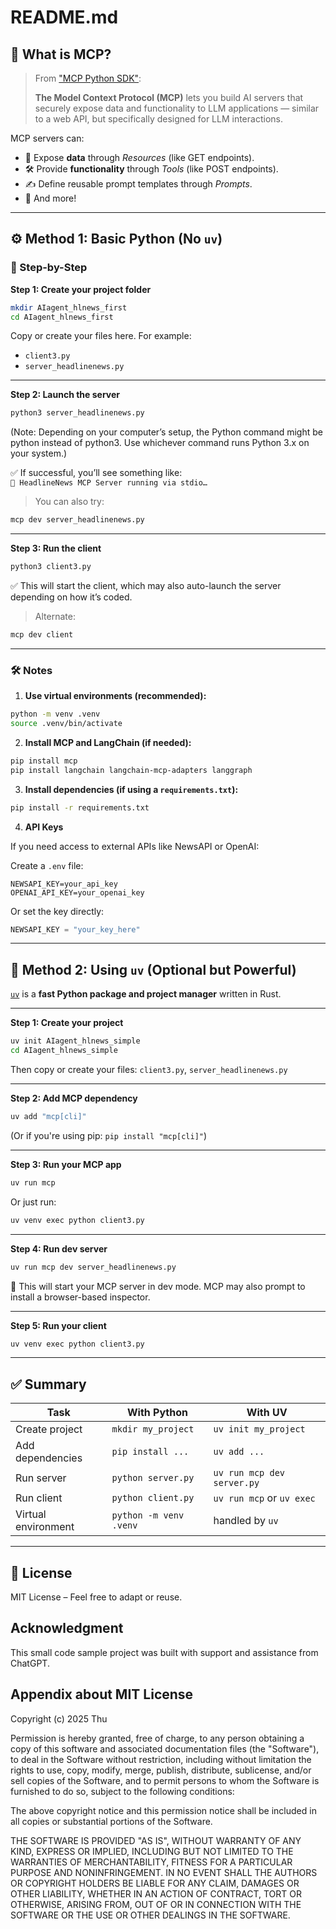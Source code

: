 # README.md


## 🧠 What is MCP?

> From ["MCP Python SDK"](https://pypi.org/project/mcp/):
>
> **The Model Context Protocol (MCP)** lets you build AI servers that securely expose data and functionality to LLM applications — similar to a web API, but specifically designed for LLM interactions.

MCP servers can:
- 📄 Expose **data** through *Resources* (like GET endpoints).
- 🛠️ Provide **functionality** through *Tools* (like POST endpoints).
- ✍️ Define reusable prompt templates through *Prompts*.
- 🔌 And more!

---

## ⚙️ Method 1: Basic Python (No `uv`)

### 🧪 Step-by-Step

**Step 1: Create your project folder**

```bash
mkdir AIagent_hlnews_first
cd AIagent_hlnews_first
```

Copy or create your files here. For example:

- `client3.py`
- `server_headlinenews.py`

---

**Step 2: Launch the server**

```bash
python3 server_headlinenews.py  
```
(Note: Depending on your computer’s setup, the Python command might be python instead of python3. Use whichever command 
runs Python 3.x on your system.)


✅ If successful, you’ll see something like:  
`🚀 HeadlineNews MCP Server running via stdio…`

> You can also try:
```bash
mcp dev server_headlinenews.py
```

---

**Step 3: Run the client**

```bash
python3 client3.py
```

✅ This will start the client, which may also auto-launch the server depending on how it’s coded.

> Alternate:
```bash
mcp dev client
```

---

### 🛠 Notes

1. **Use virtual environments (recommended):**

```bash
python -m venv .venv
source .venv/bin/activate
```

2. **Install MCP and LangChain (if needed):**

```bash
pip install mcp
pip install langchain langchain-mcp-adapters langgraph
```

3. **Install dependencies (if using a `requirements.txt`):**

```bash
pip install -r requirements.txt
```

4. **API Keys**

If you need access to external APIs like NewsAPI or OpenAI:

Create a `.env` file:
```env
NEWSAPI_KEY=your_api_key
OPENAI_API_KEY=your_openai_key
```

Or set the key directly:
```python
NEWSAPI_KEY = "your_key_here"
```

---

## 🚀 Method 2: Using `uv` (Optional but Powerful)

[`uv`](https://github.com/astral-sh/uv) is a **fast Python package and project manager** written in Rust.

---

**Step 1: Create your project**

```bash
uv init AIagent_hlnews_simple
cd AIagent_hlnews_simple
```

Then copy or create your files: `client3.py`, `server_headlinenews.py`

---

**Step 2: Add MCP dependency**

```bash
uv add "mcp[cli]"
```

(Or if you're using pip: `pip install "mcp[cli]"`)

---

**Step 3: Run your MCP app**

```bash
uv run mcp
```

Or just run:
```bash
uv venv exec python client3.py
```

---

**Step 4: Run dev server**

```bash
uv run mcp dev server_headlinenews.py
```

🧠 This will start your MCP server in dev mode. MCP may also prompt to install a browser-based inspector.

---

**Step 5: Run your client**

```bash
uv venv exec python client3.py
```

---

## ✅ Summary

| Task                  | With Python             | With UV                    |
|-----------------------|-------------------------|----------------------------|
| Create project        | `mkdir my_project`      | `uv init my_project`       |
| Add dependencies      | `pip install ...`       | `uv add ...`               |
| Run server            | `python server.py`      | `uv run mcp dev server.py` |
| Run client            | `python client.py`      | `uv run mcp` or `uv exec`  |
| Virtual environment   | `python -m venv .venv`  | handled by `uv`            |

---

## 📜 License

MIT License – Feel free to adapt or reuse.


## Acknowledgment
This small code sample project was built with support and assistance from ChatGPT.




## Appendix about MIT License

Copyright (c) 2025 Thu

Permission is hereby granted, free of charge, to any person obtaining a copy
of this software and associated documentation files (the "Software"), to deal
in the Software without restriction, including without limitation the rights
to use, copy, modify, merge, publish, distribute, sublicense, and/or sell
copies of the Software, and to permit persons to whom the Software is
furnished to do so, subject to the following conditions:

The above copyright notice and this permission notice shall be included in all
copies or substantial portions of the Software.

THE SOFTWARE IS PROVIDED "AS IS", WITHOUT WARRANTY OF ANY KIND, EXPRESS OR
IMPLIED, INCLUDING BUT NOT LIMITED TO THE WARRANTIES OF MERCHANTABILITY,
FITNESS FOR A PARTICULAR PURPOSE AND NONINFRINGEMENT. IN NO EVENT SHALL THE
AUTHORS OR COPYRIGHT HOLDERS BE LIABLE FOR ANY CLAIM, DAMAGES OR OTHER
LIABILITY, WHETHER IN AN ACTION OF CONTRACT, TORT OR OTHERWISE, ARISING FROM,
OUT OF OR IN CONNECTION WITH THE SOFTWARE OR THE USE OR OTHER DEALINGS IN THE
SOFTWARE.

